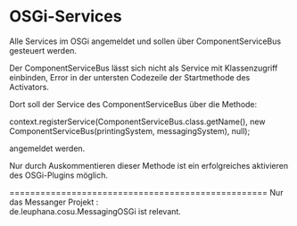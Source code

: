 OSGi-Services
=============


Alle Services im OSGi angemeldet und sollen über ComponentServiceBus gesteuert werden.

Der ComponentServiceBus lässt sich nicht als Service mit Klassenzugriff einbinden, 
Error in der untersten Codezeile der Startmethode des Activators. 

Dort soll der Service des ComponentServiceBus über die Methode:

context.registerService(ComponentServiceBus.class.getName(), 
                        new ComponentServiceBus(printingSystem, messagingSystem), 
                        null);

angemeldet werden.	

Nur durch Auskommentieren dieser Methode ist ein erfolgreiches aktivieren des OSGi-Plugins
möglich.




==================================================
Nur das Messanger Projekt :  
                        de.leuphana.cosu.MessagingOSGi
ist relevant.
